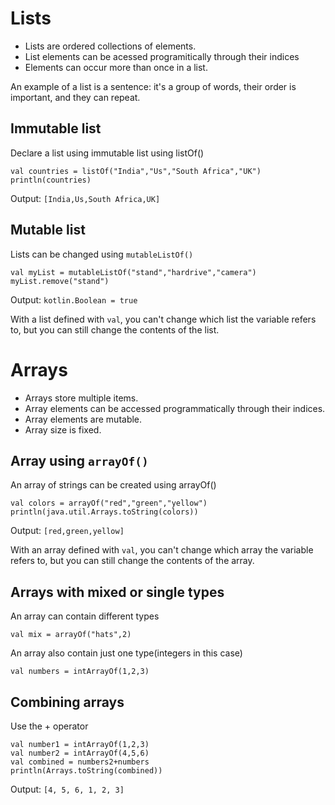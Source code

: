 # Lists

- Lists are ordered collections of elements.
- List elements can be acessed programitically through their indices 
- Elements can occur more than once in a list.

An example of a list is a sentence: it's a group of words, their order is important, and they can repeat.

## Immutable list 
Declare a list using immutable list  using listOf()

```
val countries = listOf("India","Us","South Africa","UK")
println(countries)
```
Output: ```[India,Us,South Africa,UK]```

## Mutable list
 Lists can be changed using ```mutableListOf()```
 
```
val myList = mutableListOf("stand","hardrive","camera")
myList.remove("stand")

```
Output: ```kotlin.Boolean = true```

With a list defined with ```val```, you can't change which list the variable refers to, but you can still change the contents of the list. 

# Arrays

- Arrays store multiple items.
- Array elements can be accessed programmatically through their indices.
- Array elements are mutable.
- Array size is fixed.

## Array using ```arrayOf()```

An array of strings can be created using arrayOf()

```
val colors = arrayOf("red","green","yellow")
println(java.util.Arrays.toString(colors))
```

Output: ```[red,green,yellow]```


With an array defined with ```val```, you can't change which array the variable refers to, but you can still change the contents of the array.

## Arrays with mixed or single types

An array can contain different types

```
val mix = arrayOf("hats",2)
```

An array also contain just one type(integers in this case)

```
val numbers = intArrayOf(1,2,3)
```

## Combining arrays

Use the + operator

```
val number1 = intArrayOf(1,2,3)
val number2 = intArrayOf(4,5,6)
val combined = numbers2+numbers
println(Arrays.toString(combined))
```
Output: ```[4, 5, 6, 1, 2, 3]```



